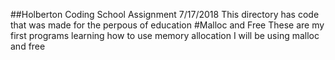 ##Holberton Coding School Assignment 7/17/2018
This directory has code that was made for the perpous of education
#Malloc and Free
These are my first programs learning how to use memory allocation
I will be using malloc and free